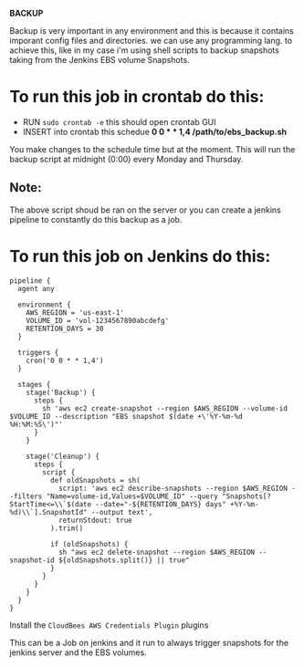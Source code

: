 **BACKUP**

Backup is very important in any environment and this is because it contains imporant config files and directories.
we can use any programming lang. to achieve this, like in my case i'm using shell scripts to backup snapshots taking from the Jenkins EBS volume Snapshots.

# To run this job in crontab do this:

- RUN   `sudo crontab -e` this should open crontab GUI
- INSERT into crontab this schedue
    **0 0 * * 1,4 /path/to/ebs_backup.sh** 

You make changes to the schedule time but at the moment. 
This will run the backup script at midnight (0:00) every Monday and Thursday.

## Note:
The above script shoud be ran on the server or you can create a jenkins pipeline to constantly do this backup as a job.

# To run this job on Jenkins do this:

```
pipeline {
  agent any

  environment {
    AWS_REGION = 'us-east-1'
    VOLUME_ID = 'vol-1234567890abcdefg'
    RETENTION_DAYS = 30
  }

  triggers {
    cron('0 0 * * 1,4')
  }

  stages {
    stage('Backup') {
      steps {
        sh 'aws ec2 create-snapshot --region $AWS_REGION --volume-id $VOLUME_ID --description "EBS snapshot $(date +\'%Y-%m-%d %H:%M:%S\')"'
      }
    }

    stage('Cleanup') {
      steps {
        script {
          def oldSnapshots = sh(
            script: 'aws ec2 describe-snapshots --region $AWS_REGION --filters "Name=volume-id,Values=$VOLUME_ID" --query "Snapshots[?StartTime<=\\`$(date --date="-${RETENTION_DAYS} days" +%Y-%m-%d)\\`].SnapshotId" --output text',
            returnStdout: true
          ).trim()

          if (oldSnapshots) {
            sh "aws ec2 delete-snapshot --region $AWS_REGION --snapshot-id ${oldSnapshots.split()} || true"
          }
        }
      }
    }
  }
}
```

Install the `CloudBees AWS Credentials Plugin` plugins

This can be a Job on jenkins and it run to always trigger snapshots for the jenkins server and the EBS volumes.